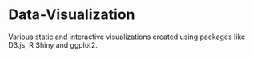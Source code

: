 # Data-Visualization
Various static and interactive visualizations created using packages like D3.js, R Shiny and ggplot2. 
